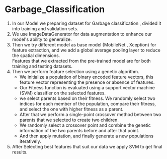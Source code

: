 # Garbage_Classification
1. In our Model we preparing dataset for Garbage classification , divided it into training and validation sets. <br />
2. We use ImageDataGenerator for data augmentation to enhance our model's ability to generalize. <br />
3. Then we try different model as base model (MobileNet , Xception) for feature extraction, and we add a global average pooling layer to reduce the spatial dimensions. <br />
Features that we extracted from the pre-trained model are for both training and testing datasets.<br />
4. Then we perform feature selection using a genetic algorithm. <br />
   * We initialize a population of binary encoded feature vectors, this feature vector representing the presence or absence of features. <br />
   * Our Fitness function is evaluated using a support vector machine (SVM) classifier on the selected features.<br />
   * we select parents based on their fitness. We randomly select two indices for each member of the population, compare their fitness, and select the one with higher fitness as a parent. <br />
   * After that we perform a single-point crossover method between two parents that we selected to create two children. <br />
   * We randomly select a crossover point and combine the genetic information of the two parents before and after that point. <br />
   * And then apply mutation, and finally generate a new populations iteratively.<br />
5. After Selecting best features that suit our data we apply SVM to get final results.<br />


